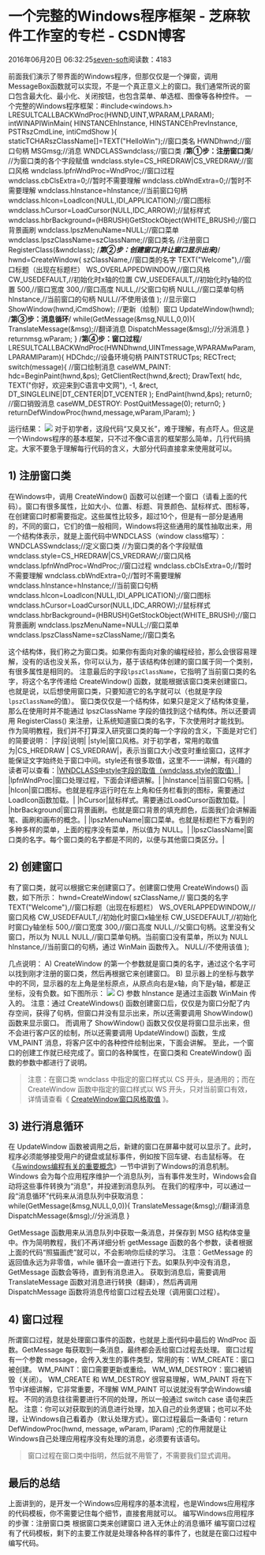 
# 一个完整的Windows程序框架 -  芝麻软件工作室的专栏 - CSDN博客


2016年06月20日 06:32:25[seven-soft](https://me.csdn.net/softn)阅读数：4183


前面我们演示了带界面的Windows程序，但那仅仅是一个弹窗，调用MessageBox函数就可以实现，不是一个真正意义上的窗口。我们通常所说的窗口包含最大化、最小化、关闭按钮，也包含菜单、单选框、图像等各种控件。
一个完整的Windows程序框架：\#include<windows.h>
LRESULTCALLBACKWndProc(HWND,UINT,WPARAM,LPARAM);
intWINAPIWinMain(
HINSTANCEhInstance,
HINSTANCEhPrevInstance,
PSTRszCmdLine,
intiCmdShow
){
staticTCHARszClassName[]=TEXT("HelloWin");//窗口类名
HWNDhwnd;//窗口句柄
MSGmsg;//消息
WNDCLASSwndclass;//窗口类
/**********第①步：注册窗口类**********/
//为窗口类的各个字段赋值
wndclass.style=CS_HREDRAW|CS_VREDRAW;//窗口风格
wndclass.lpfnWndProc=WndProc;//窗口过程
wndclass.cbClsExtra=0;//暂时不需要理解
wndclass.cbWndExtra=0;//暂时不需要理解
wndclass.hInstance=hInstance;//当前窗口句柄
wndclass.hIcon=LoadIcon(NULL,IDI_APPLICATION);//窗口图标
wndclass.hCursor=LoadCursor(NULL,IDC_ARROW);//鼠标样式
wndclass.hbrBackground=(HBRUSH)GetStockObject(WHITE_BRUSH);//窗口背景画刷
wndclass.lpszMenuName=NULL;//窗口菜单
wndclass.lpszClassName=szClassName;//窗口类名
//注册窗口
RegisterClass(&wndclass);
/*****第②步：创建窗口(并让窗口显示出来)*****/
hwnd=CreateWindow(
szClassName,//窗口类的名字
TEXT("Welcome"),//窗口标题（出现在标题栏）
WS_OVERLAPPEDWINDOW,//窗口风格
CW_USEDEFAULT,//初始化时x轴的位置
CW_USEDEFAULT,//初始化时y轴的位置
500,//窗口宽度
300,//窗口高度
NULL,//父窗口句柄
NULL,//窗口菜单句柄
hInstance,//当前窗口的句柄
NULL//不使用该值
);
//显示窗口
ShowWindow(hwnd,iCmdShow);
//更新（绘制）窗口
UpdateWindow(hwnd);
/**********第③步：消息循环**********/
while(GetMessage(&msg,NULL,0,0)){
TranslateMessage(&msg);//翻译消息
DispatchMessage(&msg);//分派消息
}
returnmsg.wParam;
}
/**********第④步：窗口过程**********/
LRESULTCALLBACKWndProc(HWNDhwnd,UINTmessage,WPARAMwParam,LPARAMlParam){
HDChdc;//设备环境句柄
PAINTSTRUCTps;
RECTrect;
switch(message){
//窗口绘制消息
caseWM_PAINT:
hdc=BeginPaint(hwnd,&ps);
GetClientRect(hwnd,&rect);
DrawText(
hdc,
TEXT("你好，欢迎来到C语言中文网"),
-1,
&rect,
DT_SINGLELINE|DT_CENTER|DT_VCENTER
);
EndPaint(hwnd,&ps);
return0;
//窗口销毁消息
caseWM_DESTROY:
PostQuitMessage(0);
return0;
}
returnDefWindowProc(hwnd,message,wParam,lParam);
}

运行结果：
![](http://c.biancheng.net/cpp/uploads/allimg/150720/1-150H0103641492.png)
对于初学者，这段代码“又臭又长”，难于理解，有点吓人。但这是一个Windows程序的基本框架，只不过不像C语言的框架那么简单，几行代码搞定。大家不要急于理解每行代码的含义，大部分代码直接拿来使用就可以。
## 1) 注册窗口类
在Windows中，调用 CreateWindow() 函数可以创建一个窗口（请看上面的代码）。窗口有很多属性，比如大小、位置、标题、背景颜色、鼠标样式、图标等，在创建窗口时都需要指定。这些属性比较多，超过10个，但是有一部分是通用的，不同的窗口，它们的值一般相同，Windows将这些通用的属性抽取出来，用一个结构体表示，就是上面代码中WNDCLASS（window
 class缩写）：WNDCLASSwndclass;//定义窗口类
//为窗口类的各个字段赋值
wndclass.style=CS_HREDRAW|CS_VREDRAW;//窗口风格
wndclass.lpfnWndProc=WndProc;//窗口过程
wndclass.cbClsExtra=0;//暂时不需要理解
wndclass.cbWndExtra=0;//暂时不需要理解
wndclass.hInstance=hInstance;//当前窗口句柄
wndclass.hIcon=LoadIcon(NULL,IDI_APPLICATION);//窗口图标
wndclass.hCursor=LoadCursor(NULL,IDC_ARROW);//鼠标样式
wndclass.hbrBackground=(HBRUSH)GetStockObject(WHITE_BRUSH);//窗口背景画刷
wndclass.lpszMenuName=NULL;//窗口菜单
wndclass.lpszClassName=szClassName;//窗口类名

这个结构体，我们称之为窗口类。如果你有面向对象的编程经验，那么会很容易理解，没有的话也没关系，你可以认为，基于该结构体创建的窗口属于同一个类别，有很多属性是相同的。
注意最后的字段`lpszClassName`，它指明了当前窗口类的名字，将这个名字传递给 CreateWindow()
 函数，就能根据该窗口类来创建窗口。也就是说，以后想使用窗口类，只要知道它的名字就可以（也就是字段`lpszClassName`的值）。
窗口类仅仅是一个结构体，如果只是定义了结构体变量，那么在使用时并不能通过 lpszClassName 字段的值找到这个结构体。所以还要调用 RegisterClass() 来注册，让系统知道窗口类的名字，下次使用时才能找到。
作为简明教程，我们并不打算深入研究窗口类的每一个字段的含义，下面是对它们的简要说明：
|字段|说明|
|style|窗口风格。对于初学者，常用的取值为|CS_HREDRAW
 | CS_VREDRAW|，表示当窗口大小改变时重绘窗口，这样才能保证文字始终处于窗口中间。style还有很多取值，这里不一一讲解，有兴趣的读者可以查看：|[WNDCLASS中style字段的取值（wndclass.style的取值）](http://c.biancheng.net/cpp/html/2948.html)|
|lpfnWndProc|窗口处理过程，下面会详细讲解。|
|hInstance|当前窗口句柄。|
|hIcon|窗口图标。也就是程序运行时在左上角和任务栏看到的图标，需要通过LoadIcon函数加载。|
|hCursor|鼠标样式。需要通过LoadCursor函数加载。|
|hbrBackground|窗口背景画刷。也就是窗口背景的填充颜色，后面我们会讲解画笔、画刷和画布的概念。|
|lpszMenuName|窗口菜单。也就是标题栏下方看到的多种多样的菜单，上面的程序没有菜单，所以值为 NULL。|
|lpszClassName|窗口类的名字。每个窗口类的名字都是不同的，以便与其他窗口类区分。|
## 2) 创建窗口
有了窗口类，就可以根据它来创建窗口了。创建窗口使用 CreateWindows() 函数，如下所示：
hwnd=CreateWindow(
szClassName,// 窗口类的名字
TEXT("Welcome"),//窗口标题（出现在标题栏）
WS_OVERLAPPEDWINDOW,//窗口风格
CW_USEDEFAULT,//初始化时窗口x轴坐标
CW_USEDEFAULT,//初始化时窗口y轴坐标
500,//窗口宽度
300,//窗口高度
NULL,//父窗口句柄。这里没有父窗口，所以为 NULL
NULL,//窗口菜单句柄。当前窗口没有菜单，所以为 NULL
hInstance,//当前窗口的句柄，通过 WinMain 函数传入。
NULL//不使用该值
);

几点说明：
A) CreateWindow 的第一个参数就是窗口类的名字，通过这个名字可以找到刚才注册的窗口类，然后再根据它来创建窗口。
B) 显示器上的坐标与数学中的不同，显示器的左上角是坐标原点，从原点向右是x轴，向下是y轴，都是正坐标，没有负数。如下图所示：
![](http://c.biancheng.net/cpp/uploads/allimg/150723/1-150H321343A96.png)
C) 参数 hInstance 是通过主函数 WinMain 传入的。
注意：通过 CreateWindows() 函数创建窗口后，仅仅是为窗口分配了内存空间，获得了句柄，但窗口并没有显示出来，所以还需要调用 ShowWindow() 函数来显示窗口。
而调用了 ShowWindow() 函数又仅仅是将窗口显示出来，但不会进行客户区的绘制，所以还需要调用 UpdateWindow() 函数，生成 VM_PAINT 消息，将客户区中的各种控件绘制出来，下面会讲解。
至此，一个窗口的创建工作就已经完成了。窗口的各种属性，在窗口类和 CreateWindow() 函数的参数中都进行了说明。
> 注意：在窗口类 wndclass 中指定的窗口样式以 CS 开头，是通用的；而在 CreateWindow 函数中指定的窗口样式以 WS 开头，只对当前窗口有效，详情请查看《
> [CreateWindow窗口风格取值](http://c.biancheng.net/cpp/html/2963.html)
> 》。
## 3) 进行消息循环
在 UpdateWindow 函数被调用之后，新建的窗口在屏幕中就可以显示了。此时，程序必须能够接受用户的键盘或鼠标事件，例如按下回车键、右击鼠标等。
在《[与windows编程有关的重要概念](http://c.biancheng.net/cpp/html/2947.html)》一节中讲到了Windows的消息机制。Windows
 会为每个应用程序维护一个消息队列，当有事件发生时，Windows会自动将这些事件转换为“消息”，并投递到消息队列。
在我们的程序中，可以通过一段“消息循环”代码来从消息队列中获取消息：while(GetMessage(&msg,NULL,0,0)){
TranslateMessage(&msg);//翻译消息
DispatchMessage(&msg);//分派消息
}

GetMessage 函数用来从消息队列中获取一条消息，并保存到 MSG 结构体变量中。作为简明教程，我们不再详细分析 getMessage 函数的各个参数，读者根据上面的代码“照猫画虎”就可以，不会影响你后续的学习。
注意：GetMessage 的返回值永远为非零值，while 循环会一直进行下去。如果队列中没有消息，GetMessage 函数会等待，直到有消息进入。
获取到消息后，需要调用 TranslateMessage 函数对消息进行转换（翻译），然后再调用 DispatchMessage 函数将消息传给窗口过程去处理（调用窗口过程）。
## 4) 窗口过程
所谓窗口过程，就是处理窗口事件的函数，也就是上面代码中最后的 WndProc 函数。GetMessage 每获取到一条消息，最终都会丢给窗口过程去处理。
窗口过程有一个参数 message，会传入发生的事件类型，常用的有：WM_CREATE：窗口被创建。
WM_PAINT：窗口需要更新或重绘。
WM_WM_DESTROY：窗口被销毁（关闭）。
WM_CREATE 和 WM_DESTROY 很容易理解，WM_PAINT 将在下节中详细讲解，它非常重要，不理解 WM_PAINT 可以说就没有学会Windows编程。
不同的消息往往需要进行不同的处理，所以一般通过 switch case 语句来匹配。
注意：你可以对获取到的消息进行处理，加入自己的业务逻辑；也可以不处理，让Windows自己看着办（默认处理方式）。窗口过程最后一条语句：return DefWindowProc(hwnd, message, wParam, lParam) ;它的作用就是让Windows自己处理应用程序没有处理的消息，必须要有该语句。
> 窗口过程在窗口类中指明，然后就不用管了，不需要我们显式调用。
## 最后的总结
上面讲到的，是开发一个Windows应用程序的基本流程，也是Windows应用程序的代码模板，你不需要记住每个细节，直接套用就可以。
编写Windows应用程序的步骤：注册窗口类
根据窗口类来创建窗口
进入无休止的消息循环
编写窗口过程
有了代码模板，剩下的主要工作就是处理各种各样的事件了，也就是在窗口过程中编写代码。

